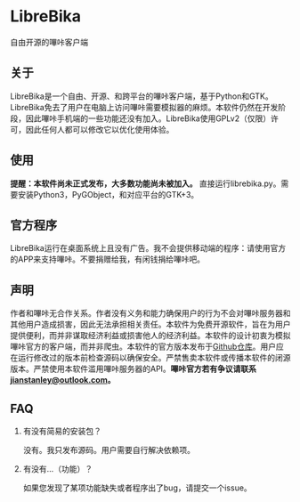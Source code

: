 # LibreBika
自由开源的嗶咔客户端

## 关于
LibreBika是一个自由、开源、和跨平台的嗶咔客户端，基于Python和GTK。LibreBika免去了用户在电脑上访问嗶咔需要模拟器的麻烦。本软件仍然在开发阶段，因此嗶咔手机端的一些功能还没有加入。LibreBika使用GPLv2（仅限）许可，因此任何人都可以修改它以优化使用体验。

## 使用
**提醒：本软件尚未正式发布，大多数功能尚未被加入。** 直接运行librebika.py。需要安装Python3，PyGObject，和对应平台的GTK+3。

## 官方程序
LibreBika运行在桌面系统上且没有广告。我不会提供移动端的程序：请使用官方的APP来支持嗶咔。不要捐赠给我，有闲钱捐给嗶咔吧。

## 声明
作者和嗶咔无合作关系。作者没有义务和能力确保用户的行为不会对嗶咔服务器和其他用户造成损害，因此无法承担相关责任。本软件为免费开源软件，旨在为用户提供便利，而并非谋取经济利益或损害他人的经济利益。本软件的设计初衷为模拟嗶咔官方的客户端，而并非爬虫。本软件的官方版本发布于[Github仓库](https://github.com/OddBirdStanley/LibreBika)。用户应在运行修改过的版本前检查源码以确保安全。严禁售卖本软件或传播本软件的闭源版本。严禁使用本软件滥用嗶咔服务器的API。**嗶咔官方若有争议请联系[jianstanley@outlook.com](jianstanley@outlook.com)。**

## FAQ
1. 有没有简易的安装包？

	没有。我只发布源码。用户需要自行解决依赖项。
2. 有没有...（功能）？

	如果您发现了某项功能缺失或者程序出了bug，请提交一个issue。
